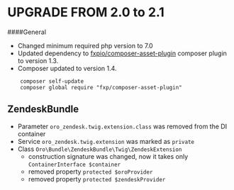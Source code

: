 UPGRADE FROM 2.0 to 2.1
========================

####General
- Changed minimum required php version to 7.0
- Updated dependency to [fxpio/composer-asset-plugin](https://github.com/fxpio/composer-asset-plugin) composer plugin to version 1.3.
- Composer updated to version 1.4.

```
    composer self-update
    composer global require "fxp/composer-asset-plugin"
```

ZendeskBundle
-------------
- Parameter `oro_zendesk.twig.extension.class` was removed from the DI container
- Service `oro_zendesk.twig.extension` was marked as `private`
- Class `Oro\Bundle\ZendeskBundle\Twig\ZendeskExtension`
    - construction signature was changed, now it takes only `ContainerInterface $container`
    - removed property `protected $oroProvider`
    - removed property `protected $zendeskProvider`
